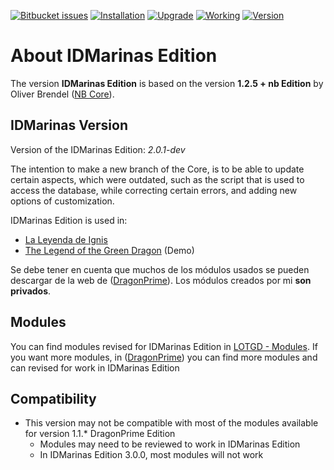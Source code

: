 [![Bitbucket issues](https://img.shields.io/bitbucket/issues/idmarinas/lotgd-game.svg?maxAge=2592000)]()
[![Installation](https://img.shields.io/badge/install-success-green.svg?maxAge=2592000)]()
[![Upgrade](https://img.shields.io/badge/upgrade-success-green.svg?maxAge=2592000)]()
[![Working](https://img.shields.io/badge/working-succes-green.svg?maxAge=2592000)]()
[![Version](https://img.shields.io/badge/version-2.0.1--dev-orange.svg?maxAge=2592000)]()

# About IDMarinas Edition

The version **IDMarinas Edition** is based on the version **1.2.5 + nb Edition** by Oliver Brendel ([NB Core](http://nb-core.org)).

## IDMarinas Version ##

Version of the IDMarinas Edition: *2.0.1-dev*

The intention to make a new branch of the Core, is to be able to update certain aspects, which were outdated, such as the script that is used to access the database, while correcting certain errors, and adding new options of customization.

IDMarinas Edition is used in:
* [La Leyenda de Ignis](http://dragonverde.infommo.es)
* [The Legend of the Green Dragon](http://lotgd.infommo.es) (Demo)

Se debe tener en cuenta que muchos de los módulos usados se pueden descargar de la web de ([DragonPrime](http://dragonprime.net)). Los módulos creados por mi **son privados**.

## Modules ##
You can find modules revised for IDMarinas Edition in [LOTGD - Modules](https://idmarinas@bitbucket.org/idmarinas/lotgd-modules.git).
If you want more modules, in ([DragonPrime](http://dragonprime.net)) you can find more modules and can revised for work in IDMarinas Edition

## Compatibility ##
* This version may not be compatible with most of the modules available for version 1.1.* DragonPrime Edition
    * Modules may need to be reviewed to work in IDMarinas Edition
	* In IDMarinas Edition 3.0.0, most modules will not work
